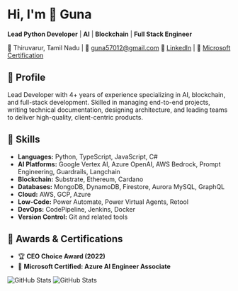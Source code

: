 # Hi, I'm 💼 Guna

**Lead Python Developer** | **AI** | **Blockchain** | **Full Stack Engineer**

📍 Thiruvarur, Tamil Nadu | 📧 [guna57012@gmail.com](mailto:guna57012@gmail.com)
🔗 [LinkedIn](https://www.linkedin.com/in/guna-raja/) | 🧪 [Microsoft Certification](https://learn.microsoft.com/en-in/users/gunar-7388/credentials/4783d459bd38a749)


## 🧠 Profile

Lead Developer with 4+ years of experience specializing in AI, blockchain, and full-stack development. Skilled in managing end-to-end projects, writing technical documentation, designing architecture, and leading teams to deliver high-quality, client-centric products.


## 🚀 Skills

- **Languages:** Python, TypeScript, JavaScript, C#
- **AI Platforms:** Google Vertex AI, Azure OpenAI, AWS Bedrock, Prompt Engineering, Guardrails, Langchain
- **Blockchain:** Substrate, Ethereum, Cardano
- **Databases:** MongoDB, DynamoDB, Firestore, Aurora MySQL, GraphQL
- **Cloud:** AWS, GCP, Azure
- **Low-Code:** Power Automate, Power Virtual Agents, Retool
- **DevOps:** CodePipeline, Jenkins, Docker
- **Version Control:** Git and related tools


## 🏅 Awards & Certifications

* 🏆 **CEO Choice Award (2022)**
* 🧠 **Microsoft Certified: Azure AI Engineer Associate**


![GitHub Stats](https://streak-stats.demolab.com?user=gamersdestiny&theme=default&hide_border=true) ![GitHub Stats](https://github-readme-stats.vercel.app/api/top-langs/?username=gamersdestiny&theme=default&show_icons=true&hide_border=true&layout=compact)
